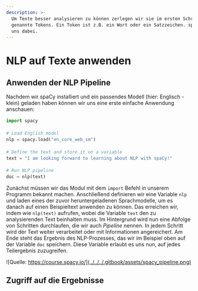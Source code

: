 ```yaml
---
description: >-
  Um Texte besser analysieren zu können zerlegen wir sie im ersten Schritt in so
  genannte Tokens. Ein Token ist z.B. ein Wort oder ein Satzzeichen. spaCy hilft
  uns dabei.
---
```


# NLP auf Texte anwenden

## Anwenden der NLP Pipeline

Nachdem wir spaCy installiert und ein passendes Modell \(hier: Englisch - klein\) geladen haben können wir uns eine erste einfache Anwendung anschauen:

```python
import spacy

# Load English model
nlp = spacy.load("en_core_web_sm")

# Define the text and store it on a variable
text = "I am looking forward to learning about NLP with spaCy!"

# Run NLP pipeline
doc = nlp(text)
```

Zunächst müssen wir das Modul mit dem `import` Befehl in unserem Programm bekannt machen. Anschließend definieren wir eine Variable `nlp` und laden eines der zuvor heruntergeladenen Sprachmodelle, um es danach auf einen Beispieltext anwenden zu können. Das erreichen wir, indem wie `nlp(text)` aufrufen, wobei die Variable `text` den zu analysierenden Text beinhalten muss. Im Hintergrund wird nun eine Abfolge von Schritten durchlaufen, die wir auch _Pipeline_ nennen. In jedem Schritt wird der Text weiter verarbeitet oder mit Informationen angereichert. Am Ende steht das Ergebnis des NLP-Prozesses, das wir im Beispiel oben auf der Variable `doc` speichern. Diese Variable erlaubt es uns nun, auf jedes Teilergebnis zuzugreifen.

![Quelle: https://course.spacy.io/](../../../.gitbook/assets/spacy_pipeline.png)

## Zugriff auf die Ergebnisse

